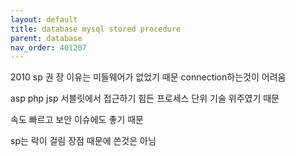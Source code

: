 ```yaml
---
layout: default
title: database mysql stored procedure
parent: database
nav_order: 401207
---
```


2010 sp 권 장 이유는 미들웨어가 없었기 때문 connection하는것이 어려움 

asp php jsp 서블릿에서 접근하기 힘든 프로세스 단위 기술 위주였기 때문

속도 빠르고 보안 이슈에도 좋기 때문

sp는 락이 걸림 장점 때문에 쓴것은 아님
